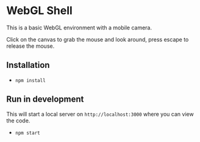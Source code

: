 # WebGL Shell

This is a basic WebGL environment with a mobile camera.

Click on the canvas to grab the mouse and look around, press escape to release the mouse.

## Installation
* `npm install`

## Run in development
This will start a local server on `http://localhost:3000` where you can view the code.
* `npm start`
